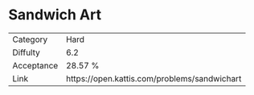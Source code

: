 # Sandwich Art

<table>
    <tr>
        <td>Category</td>
        <td>Hard</td>
    </tr>
    <tr>
        <td>Diffulty</td>
        <td>6.2</td>
    </tr>
    <tr>
        <td>Acceptance</td>
        <td>28.57 %</td>
    </tr>
    <tr>
        <td>Link</td>
        <td>https://open.kattis.com/problems/sandwichart</td>
    </tr>
</table>